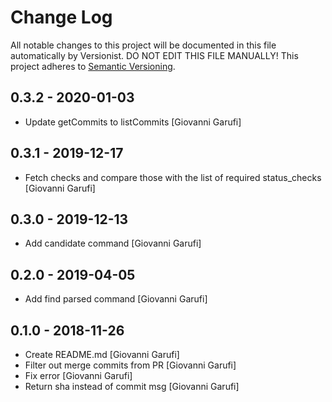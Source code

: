 # Change Log

All notable changes to this project will be documented in this file
automatically by Versionist. DO NOT EDIT THIS FILE MANUALLY!
This project adheres to [Semantic Versioning](http://semver.org/).

## 0.3.2 - 2020-01-03

* Update getCommits to listCommits [Giovanni Garufi]

## 0.3.1 - 2019-12-17

* Fetch checks and compare those with the list of required status_checks [Giovanni Garufi]

## 0.3.0 - 2019-12-13

* Add candidate command [Giovanni Garufi]

## 0.2.0 - 2019-04-05

* Add find parsed command [Giovanni Garufi]

## 0.1.0 - 2018-11-26

* Create README.md [Giovanni Garufi]
* Filter out merge commits from PR [Giovanni Garufi]
* Fix error [Giovanni Garufi]
* Return sha instead of commit msg [Giovanni Garufi]
